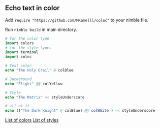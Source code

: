 ## Echo text in color

Add `require "https://github.com/MKamelll/colec"` to your nimble file.

Run `nimble build` in main directory.

```nim
# for the color type
import colors
# for the style types
import terminal
import colec

# Text color
echo "The Holy Grail" @ colBlue

# Background
echo "Flight" @@ colYellow

# Style
echo "The Matrix" << styleUnderscore

# all of it
echo (("The Dark Knight" @ colBlue) @@ colWhite ) << styleUnderscore
```

[List of colors](https://nim-lang.org/docs/colors.html#Color)
[List of styles](https://nim-lang.org/docs/terminal.html#Style)
